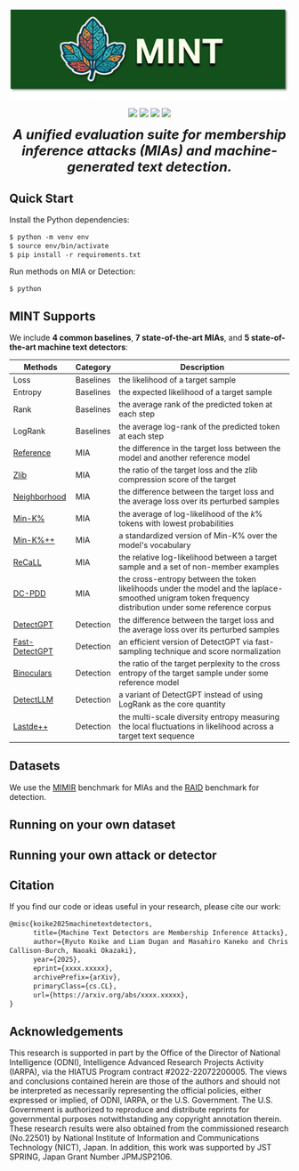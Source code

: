 <p align="center">
<img src="assets/mint_bar.png" alt="MINT" width="600">
</p>
<p align="center">
  <a href="https://github.com/liamdugan/raid/blob/main/LICENSE"><img src="https://img.shields.io/badge/License-MIT-blue.svg"/></a>
  <a href="https://ryuryukke.github.io/"><img src="https://img.shields.io/badge/NLP-NLP?label=Institute%20of%20Science%20Tokyo"/></a>
  <a href="https://liamdugan.com/"><img src="https://img.shields.io/badge/NLP-NLP?label=University%20of%20Pennsylvania"/></a>
  <a href="https://arxiv.org/abs/xxxxx.xxxxx"><img src="https://img.shields.io/badge/arXiv-xxxx.xxxxx-b31b1b.svg"/></a>
</p>
<p align="center">
<i><b><span style="font-size:24px;">A unified evaluation suite for membership inference attacks (MIAs) and machine-generated text detection.</span></b></i>
</p>

## Quick Start
Install the Python dependencies:
```
$ python -m venv env
$ source env/bin/activate
$ pip install -r requirements.txt
```
Run methods on MIA or Detection:
```
$ python 
```

## MINT Supports
We include **4 common baselines**, **7 state-of-the-art MIAs**, and **5 state-of-the-art machine text detectors**:

| Methods | Category | Description
|-----------|----------|----------|
| Loss | Baselines | the likelihood of a target sample
| Entropy | Baselines | the expected likelihood of a target sample
| Rank | Baselines | the average rank of the predicted token at each step
| LogRank | Baselines | the average log-rank of the predicted token at each step
| [Reference](https://arxiv.org/abs/2012.07805) | MIA | the difference in the target loss between the model and another reference model
| [Zlib](https://arxiv.org/abs/2012.07805) | MIA | the ratio of the target loss and the zlib compression score of the target
| [Neighborhood](https://arxiv.org/abs/2305.18462) | MIA | the difference between the target loss and the average loss over its perturbed samples
| [Min-K%](https://arxiv.org/abs/2310.16789) | MIA | the average of log-likelihood of the $k$\% tokens with lowest probabilities
| [Min-K%++](https://arxiv.org/abs/2404.02936) | MIA | a standardized version of Min-K% over the model's vocabulary
| [ReCaLL](https://arxiv.org/abs/2406.15968) | MIA | the relative log-likelihood between a target sample and a set of non-member examples
| [DC-PDD](https://arxiv.org/abs/2409.14781) | MIA | the cross-entropy between the token likelihoods under the model and the laplace-smoothed unigram token frequency distribution under some reference corpus
| [DetectGPT](https://arxiv.org/abs/2301.11305) | Detection | the difference between the target loss and the average loss over its perturbed samples
| [Fast-DetectGPT](https://arxiv.org/abs/2310.05130) | Detection | an efficient version of DetectGPT via fast-sampling technique and score normalization
| [Binoculars](https://arxiv.org/abs/2401.12070) | Detection | the ratio of the target perplexity to the cross entropy of the target sample under some reference model
| [DetectLLM](https://arxiv.org/abs/2306.05540) | Detection | a variant of DetectGPT instead of using LogRank as the core quantity
| [Lastde++](https://arxiv.org/abs/2410.06072) | Detection | the multi-scale diversity entropy measuring the local fluctuations in likelihood across a target text sequence


<!-- | Category | Methods |
|-----------|----------|
| Baselines | Loss, Rank, LogRank, Entropy |
| MIAs | [Reference](https://arxiv.org/abs/2012.07805), [Zlib](https://arxiv.org/abs/2012.07805), [Neighborhood](https://arxiv.org/abs/2305.18462), [Min-K%](https://arxiv.org/abs/2310.16789), [Min-K%++](https://arxiv.org/abs/2404.02936), [ReCaLL](https://arxiv.org/abs/2406.15968), [DC-PDD](https://arxiv.org/abs/2409.14781) |
| Detectors | [DetectGPT](https://arxiv.org/abs/2301.11305), [Fast-DetectGPT](https://arxiv.org/abs/2310.05130), [Binoculars](https://arxiv.org/abs/2401.12070), [DetectLLM](https://arxiv.org/abs/2306.05540), [Lastde++](https://arxiv.org/abs/2410.06072) | -->

## Datasets
We use the [MIMIR](https://github.com/iamgroot42/mimir) benchmark for MIAs and the [RAID](https://github.com/liamdugan/raid) benchmark for detection. 


## Running on your own dataset

## Running your own attack or detector


## Citation
If you find our code or ideas useful in your research, please cite our work:
```
@misc{koike2025machinetextdetectors,
      title={Machine Text Detectors are Membership Inference Attacks}, 
      author={Ryuto Koike and Liam Dugan and Masahiro Kaneko and Chris Callison-Burch, Naoaki Okazaki},
      year={2025},
      eprint={xxxx.xxxxx},
      archivePrefix={arXiv},
      primaryClass={cs.CL},
      url={https://arxiv.org/abs/xxxx.xxxxx}, 
}
```



## Acknowledgements
This research is supported in part by the Office of the Director of National Intelligence (ODNI), Intelligence Advanced Research Projects Activity (IARPA), via the HIATUS Program contract #2022-22072200005. The views and conclusions contained herein are those of the authors and should not be interpreted as necessarily representing the official policies, either expressed or implied, of ODNI, IARPA, or the U.S. Government. The U.S. Government is authorized to reproduce and distribute reprints for governmental purposes notwithstanding any copyright annotation therein. These research results were also obtained from the commissioned research (No.22501) by National Institute of Information and Communications Technology (NICT), Japan. In addition, this work was supported by JST SPRING, Japan Grant Number JPMJSP2106.
